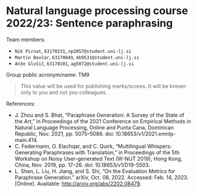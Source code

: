 # Natural language processing course 2022/23: Sentence paraphrasing

Team members:
 * `Nik Pirnat`, `63170231`, `np2057@student.uni-lj.si`
 * `Martin Bavčar`, `63170049`, `mb9531@student.uni-lj.si`
 * `Anže Glušič`, `63170101`, `ag5072@student.uni-lj.si`
 
 
Group public acronym/name: TM9
 > This value will be used for publishing marks/scores. It will be known only to you and not you colleagues.
 
References:
* J. Zhou and S. Bhat, “Paraphrase Generation: A Survey of the State of the Art,” in Proceedings of the 2021 Conference on Empirical Methods in Natural Language Processing, Online and Punta Cana, Dominican Republic, Nov. 2021, pp. 5075–5086. doi: 10.18653/v1/2021.emnlp-main.414.
* C. Federmann, O. Elachqar, and C. Quirk, “Multilingual Whispers: Generating Paraphrases with Translation,” in Proceedings of the 5th Workshop on Noisy User-generated Text (W-NUT 2019), Hong Kong, China, Nov. 2019, pp. 17–26. doi: 10.18653/v1/D19-5503.
* L. Shen, L. Liu, H. Jiang, and S. Shi, “On the Evaluation Metrics for Paraphrase Generation.” arXiv, Oct. 08, 2022. Accessed: Feb. 14, 2023. [Online]. Available: http://arxiv.org/abs/2202.08479.
